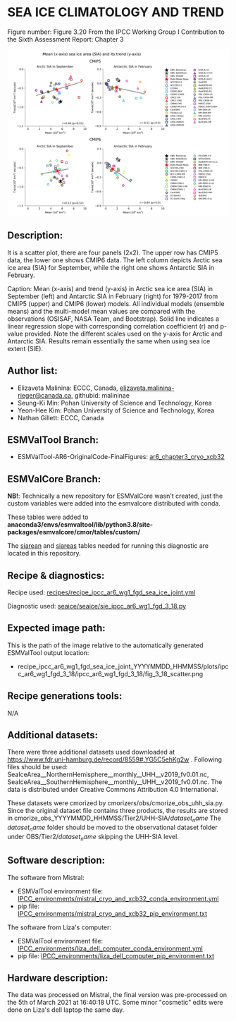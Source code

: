 
SEA ICE CLIMATOLOGY AND TREND
============

Figure number: Figure 3.20
From the IPCC Working Group I Contribution to the Sixth Assessment Report: Chapter 3

![Figure 3.20](ar6_wg1_chap3_fig3_20_sea_ice_climatology_and_trend.png?raw=true)

Description:
------------
It is a scatter plot, there are four panels (2x2). The upper row has CMIP5 data, the lower one shows 
CMIP6 data. The left column depicts Arctic sea ice area (SIA) for September, while the right one shows 
Antarctic SIA in February. 

Caption: Mean (x-axis) and trend (y-axis) in Arctic sea ice area (SIA) in September (left) and 
Antarctic SIA in February (right) for 1979-2017 from CMIP5 (upper) and CMIP6 (lower) models. 
All individual models (ensemble means) and the multi-model mean values are compared with the
observations (OSISAF, NASA Team, and Bootstrap). Solid line indicates a linear regression 
slope with corresponding correlation coefficient (r) and p-value provided. Note the 
different scales used on the y-axis for Arctic and Antarctic SIA. Results remain essentially
the same when using sea ice extent (SIE).

Author list:
------------
- Elizaveta Malinina: ECCC, Canada, elizaveta.malinina-rieger@canada.ca, githubid: malininae 
- Seung-Ki Min: Pohan University of Science and Technology, Korea
- Yeon-Hee Kim: Pohan University of Science and Technology, Korea
- Nathan Gillett: ECCC, Canada

ESMValTool Branch:
------------------
- ESMValTool-AR6-OriginalCode-FinalFigures: [ar6_chapter3_cryo_xcb32](https://github.com/ipcc-wgi/ESMValTool-AR6-OriginalCode-FinalFigures/tree/ar6_chapter3_cryo_xcb32/)

ESMValCore Branch:
------------------
**NB!**: Technically a new repository for ESMValCore wasn't created, just the custom variables were
added into the esmvalcore distributed with conda.  

These tables were added to **anaconda3/envs/esmvaltool/lib/python3.8/site-packages/esmvalcore/cmor/tables/custom/**
 
The [siarean](../esmvalcore_custom_variables/CMOR_siarean.dat) and [siareas](../esmvalcore_custom_variables/CMOR_siareas.dat)
tables needed for running this diagnostic are located in this repository.

Recipe & diagnostics:
---------------------
Recipe used: [recipes/recipe_ipcc_ar6_wg1_fgd_sea_ice_joint.yml](https://github.com/ipcc-wgi/ESMValTool-AR6-OriginalCode-FinalFigures/blob/ar6_chapter3_cryo_xcb32/esmvaltool/recipes/recipe_ipcc_ar6_wg1_fgd_sea_ice_joint.yml)

Diagnostic used: [seaice/seaice/sie_ipcc_ar6_wg1_fgd_3_18.py](https://github.com/ipcc-wgi/ESMValTool-AR6-OriginalCode-FinalFigures/blob/ar6_chapter3_cryo_xcb32/esmvaltool/diag_scripts/seaice/seaice/sie_ipcc_ar6_wg1_fgd_3_18.py)

Expected image path:
--------------------
This is the path of the image relative to the automatically generated ESMValTool output location:
- recipe_ipcc_ar6_wg1_fgd_sea_ice_joint_YYYYMMDD_HHMMSS/plots/ipcc_ar6_wg1_fgd_3_18/ipcc_ar6_wg1_fgd_3_18/fig_3_18_scatter.png 

Recipe generations tools: 
-------------------------
N/A 

Additional datasets:
--------------------
There were three additional datasets used downloaded at https://www.fdr.uni-hamburg.de/record/8559#.YG5C5ehKg2w .
Following files should be used: SeaIceArea__NorthernHemisphere__monthly__UHH__v2019_fv0.01.nc,
SeaIceArea__SouthernHemisphere__monthly__UHH__v2019_fv0.01.nc. The data is distributed under
Creative Commons Attribution 4.0 International. 

These datasets were cmorized by cmorizers/obs/cmorize_obs_uhh_sia.py. Since the original dataset file 
contains three products, the results are stored in cmorize_obs_YYYYMMDD_HHMMSS/Tier2/UHH-SIA/$dataset_name$
The $dataset_name$ folder should be moved to the observational dataset folder under OBS/Tier2/$dataset_name$ 
skipping the UHH-SIA level.

Software description:
---------------------
The software from Mistral:
- ESMValTool environment file: [IPCC_environments/mistral_cryo_and_xcb32_conda_environment.yml](https://github.com/ipcc-wgi/ESMValTool-AR6-OriginalCode-FinalFigures/blob/main/IPCC_environments/mistral_cryo_and_xcb32_conda_environment.yml)
- pip file: [IPCC_environments/mistral_cryo_and_xcb32_pip_environment.txt](https://github.com/ipcc-wgi/ESMValTool-AR6-OriginalCode-FinalFigures/blob/main/IPCC_environments/mistral_cryo_and_xcb32_pip_environment.txt)

The software from Liza's computer:
- ESMValTool environment file: [IPCC_environments/liza_dell_computer_conda_environment.yml](https://github.com/ipcc-wgi/ESMValTool-AR6-OriginalCode-FinalFigures/blob/main/IPCC_environments/liza_dell_computer_conda_environment.yml)
- pip file: [IPCC_environments/liza_dell_computer_pip_environment.txt](https://github.com/ipcc-wgi/ESMValTool-AR6-OriginalCode-FinalFigures/blob/main/IPCC_environments/liza_dell_computer_pip_environment.txt)


Hardware description:
---------------------
The data was processed on Mistral, the final version was pre-processed on the 5th of March 2021 
at 16:40:18 UTC. Some minor "cosmetic" edits were done on Liza's dell laptop the same day.
